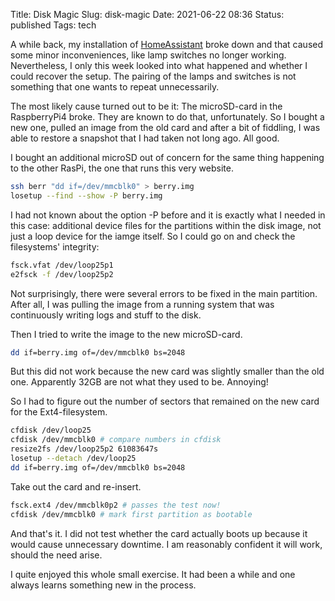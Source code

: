 Title: Disk Magic
Slug: disk-magic
Date: 2021-06-22 08:36
Status: published
Tags: tech

A while back, my installation of [HomeAssistant](https://www.home-assistant.io/)
broke down and that caused some minor inconveniences, 
like lamp switches no longer working.
Nevertheless, I only this week looked into
what happened and whether I could recover the setup. The pairing of the lamps
and switches is not something that one wants to repeat unnecessarily.

The most likely cause turned out to be it: The microSD-card in
the RaspberryPi4 broke. They are known to do that, unfortunately. So I bought a new
one, pulled an image from the old card and after a bit of fiddling, I was able
to restore a snapshot that I had taken not long ago. All good.

I bought an additional microSD out of concern for the same thing happening
to the other RasPi, the one that runs this very website.

```bash
ssh berr "dd if=/dev/mmcblk0" > berry.img
losetup --find --show -P berry.img
```

I had not known about the option -P before and it is exactly what
I needed in this case: additional device files for the partitions
within the disk image, not just a loop device for the iamge itself.
So I could go on and check the filesystems' integrity:

```bash
fsck.vfat /dev/loop25p1
e2fsck -f /dev/loop25p2
```

Not surprisingly, there were several errors to be fixed in the
main partition. After all, I was pulling the image from
a running system that was continuously writing logs and
stuff to the disk.

Then I tried to write the image to the new microSD-card.

```bash
dd if=berry.img of=/dev/mmcblk0 bs=2048
```

But this did not work because the new card was slightly smaller
than the old one. Apparently 32GB are not what they used to be.
Annoying!

So I had to figure out the number of sectors that
remained on the new card for the Ext4-filesystem.

```bash
cfdisk /dev/loop25
cfdisk /dev/mmcblk0 # compare numbers in cfdisk
resize2fs /dev/loop25p2 61083647s
losetup --detach /dev/loop25
dd if=berry.img of=/dev/mmcblk0 bs=2048
```
Take out the card and re-insert.
```bash
fsck.ext4 /dev/mmcblk0p2 # passes the test now!
cfdisk /dev/mmcblk0 # mark first partition as bootable
```

And that's it. I did not test whether the card actually boots up because
it would cause unnecessary downtime. I am reasonably confident
it will work, should the need arise.

I quite enjoyed this whole small exercise. It had been a while and
one always learns something new in the process.
